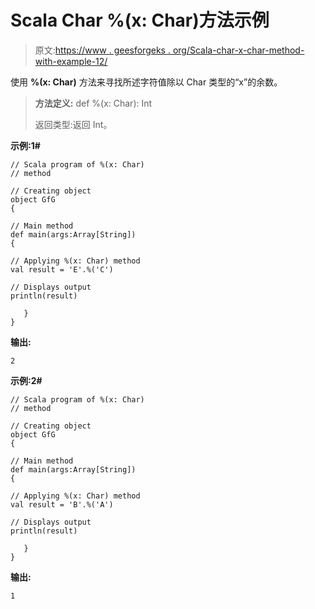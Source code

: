 # Scala Char %(x: Char)方法示例

> 原文:[https://www . geesforgeks . org/Scala-char-x-char-method-with-example-12/](https://www.geeksforgeeks.org/scala-char-x-char-method-with-example-12/)

使用 **%(x: Char)** 方法来寻找所述字符值除以 Char 类型的“x”的余数。

> **方法定义:** def %(x: Char): Int
> 
> 返回类型:返回 Int。

**示例:1#**

```
// Scala program of %(x: Char)
// method

// Creating object
object GfG
{  

// Main method
def main(args:Array[String])
{

// Applying %(x: Char) method 
val result = 'E'.%('C')

// Displays output
println(result)

   }
} 
```

**输出:**

```
2

```

**示例:2#**

```
// Scala program of %(x: Char)
// method

// Creating object
object GfG
{  

// Main method
def main(args:Array[String])
{

// Applying %(x: Char) method
val result = 'B'.%('A')

// Displays output
println(result)

   }
} 
```

**输出:**

```
1

```